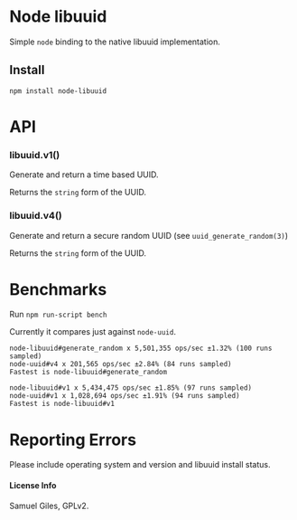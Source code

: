 # Node libuuid

Simple `node` binding to the native libuuid implementation.

## Install

`npm install node-libuuid`

# API

### libuuid.v1()

Generate and return a time based UUID.

Returns the `string` form of the UUID.

### libuuid.v4()

Generate and return a secure random UUID (see `uuid_generate_random(3)`)

Returns the `string` form of the UUID.

# Benchmarks

Run `npm run-script bench`

Currently it compares just against `node-uuid`.

```
node-libuuid#generate_random x 5,501,355 ops/sec ±1.32% (100 runs sampled)
node-uuid#v4 x 201,565 ops/sec ±2.84% (84 runs sampled)
Fastest is node-libuuid#generate_random

node-libuuid#v1 x 5,434,475 ops/sec ±1.85% (97 runs sampled)
node-uuid#v1 x 1,028,694 ops/sec ±1.91% (94 runs sampled)
Fastest is node-libuuid#v1
```

# Reporting Errors

Please include operating system and version and libuuid install status.

#### License Info

Samuel Giles, GPLv2.

